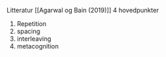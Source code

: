 Litteratur 
[[Agarwal og Bain (2019)]]
4 hovedpunkter 
1. Repetition
2. spacing 
3. interleaving 
4. metacognition


